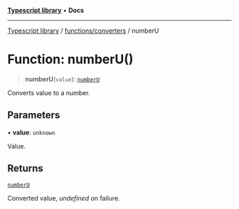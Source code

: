[**Typescript library**](../../../index.md) • **Docs**

***

[Typescript library](../../../modules.md) / [functions/converters](../index.md) / numberU

# Function: numberU()

> **numberU**(`value`): [`numberU`](../../../types/core/type-aliases/numberU.md)

Converts value to a number.

## Parameters

• **value**: `unknown`

Value.

## Returns

[`numberU`](../../../types/core/type-aliases/numberU.md)

Converted value, _undefined_ on failure.
